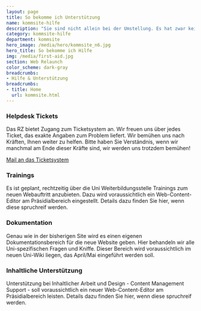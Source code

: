 ```yaml
---
layout: page
title: So bekomme ich Unterstützung
name: kommsite-hilfe
description: "Sie sind nicht allein bei der Umstellung. Es hat zwar keiner Manpower übrig und die Resourcen sind stets knapp. Trotzdem stehen Ihnen eine Reihe an Möglichkeiten zur Verfügung, gut durch die Umstellung zu kommen und schnell die neuen Möglichkeiten nutzen zu können. Lesen Sie hier, wie…"
category: kommsite-hilfe
department: kommsite
hero_image: /media/hero/kommsite_n6.jpg
hero_title: So bekomme ich Hilfe
img: /media/first-aid.jpg
section: Web Relaunch
color_scheme: dark-gray
breadcrumbs:
- Hilfe & Unterstützung
breadcrumbs:
- title: Home
  url: kommsite.html
---
```



### Helpdesk Tickets

Das RZ bietet Zugang zum Ticketsystem an. Wir freuen uns über jedes Ticket, das exakte Angaben zum Problem liefert.
Wir bemühen uns nach Kräften, Ihnen weiter zu helfen. Bitte haben Sie Verständnis, wenn wir manchmal am Ende dieser Kräfte sind, wir werden uns trotzdem bemühen!

<a class="btn btn-xl btn-theme-colored" href="mailto:support@unibw.de"><i class="fa fa-envelope-o"></i> Mail an das Ticketsystem</a>


### Trainings

Es ist geplant, rechtzeitig über die Uni Weiterbildungsstelle Trainings zum neuen Webauftritt anzubieten. Dazu wird voraussichtlich ein Web-Content-Editor am Präsidialbereich eingestellt. Details dazu finden Sie hier, wenn diese spruchreif werden.


### Dokumentation

Genau wie in der bisherigen Site wird es einen eigenen Dokumentationsbereich für die neue Website geben. Hier behandeln wir alle Uni-spezifischen Fragen und Kniffe. Dieser Bereich wird voraussichtlich im neuen Uni-Wiki liegen, das April/Mai eingeführt werden soll.
 
### Inhaltliche Unterstützung

Unterstützung bei Inhaltlicher Arbeit und Design - Content Management Support - soll voraussichtlich ein neuer Web-Content-Editor am Präsidialbereich leisten. Details dazu finden Sie hier, wenn diese spruchreif werden.